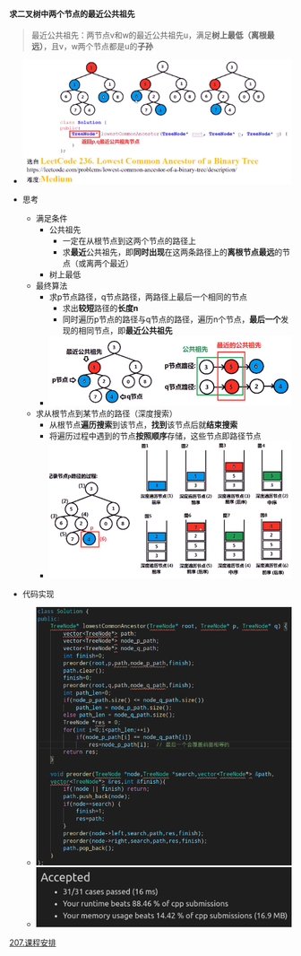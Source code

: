 #### 求二叉树中两个节点的最近公共祖先

> 最近公共祖先：两节点v和w的最近公共祖先u，满足**树上最低（离根最远）**，且v，w两个节点都是u的**子孙**

* ![image-20210712210809370](最近的公共祖先.assets/image-20210712210809370.png)

* 思考

  * 满足条件
    * 公共祖先
      * 一定在从根节点到这两个节点的路径上
      * 求**最近**公共祖先，即**同时出现**在这两条路径上的**离根节点最远**的节点（或离两个最近）
    * 树上最低
  * 最终算法
    * 求p节点路径，q节点路径，两路径上最后一个相同的节点
      * 求出**较短**路径的**长度n**
      * 同时遍历p节点的路径与q节点的路径，遍历n个节点，**最后一个**发现的相同节点，即**最近公共祖先**
    * ![image-20210712211425255](最近的公共祖先.assets/image-20210712211425255.png)
  * 求从根节点到某节点的路径（深度搜索）
    * 从根节点**遍历搜索**到该节点，**找到**该节点后就**结束搜索**
    * 将遍历过程中遇到的节点**按照顺序**存储，这些节点即路径节点
    * ![image-20210712212027391](最近的公共祖先.assets/image-20210712212027391.png)

  

* 代码实现
  * ![image-20210712214014707](最近的公共祖先.assets/image-20210712214014707.png)
  * ![image-20210712213922100](最近的公共祖先.assets/image-20210712213922100.png)

[207.课程安排](./note/二叉树与图/课程安排.md)
